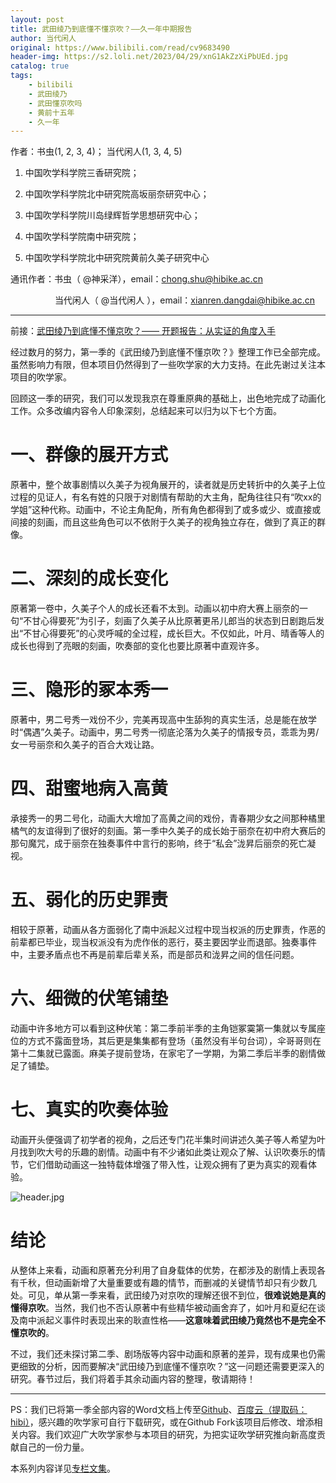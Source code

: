 ```yaml
---
layout: post
title: 武田绫乃到底懂不懂京吹？——久一年中期报告
author: 当代闲人
original: https://www.bilibili.com/read/cv9683490
header-img: https://s2.loli.net/2023/04/29/xnG1AkZzXiPbUEd.jpg
catalog: true
tags:
    - bilibili
    - 武田绫乃
    - 武田懂京吹吗
    - 黄前十五年
    - 久一年
---
```


作者：书虫(1, 2, 3, 4)； 当代闲人(1, 3, 4, 5) 

1. 中国吹学科学院三香研究院； 

2. 中国吹学科学院北中研究院高坂丽奈研究中心；

3. 中国吹学科学院川岛绿辉哲学思想研究中心；

4. 中国吹学科学院南中研究院；

5. 中国吹学科学院北中研究院黄前久美子研究中心 

通讯作者：书虫（ @神采洋），email：chong.shu@hibike.ac.cn                   

                  当代闲人（ @当代闲人 ），email：xianren.dangdai@hibike.ac.cn

* * *

前接：[武田绫乃到底懂不懂京吹？—— 开题报告：从实证的角度入手](/2020/11/17/congshizhengdejiaodurushou/)

经过数月的努力，第一季的《武田绫乃到底懂不懂京吹？》整理工作已全部完成。虽然影响力有限，但本项目仍然得到了一些吹学家的大力支持。在此先谢过关注本项目的吹学家。

回顾这一季的研究，我们可以发现我京在尊重原典的基础上，出色地完成了动画化工作。众多改编内容令人印象深刻，总结起来可以归为以下七个方面。

# 一、群像的展开方式

原著中，整个故事剧情以久美子为视角展开的，读者就是历史转折中的久美子上位过程的见证人，有名有姓的只限于对剧情有帮助的大主角，配角往往只有“吹xx的学姐”这种代称。动画中，不论主角配角，所有角色都得到了或多或少、或直接或间接的刻画，而且这些角色可以不依附于久美子的视角独立存在，做到了真正的群像。

# 二、深刻的成长变化

原著第一卷中，久美子个人的成长还看不太到。动画以初中府大赛上丽奈的一句“不甘心得要死”为引子，刻画了久美子从比原著更吊儿郎当的状态到日剧跑后发出“不甘心得要死”的心灵呼喊的全过程，成长巨大。不仅如此，叶月、晴香等人的成长也得到了亮眼的刻画，吹奏部的变化也要比原著中直观许多。

# 三、隐形的冢本秀一

原著中，男二号秀一戏份不少，完美再现高中生舔狗的真实生活，总是能在放学时“偶遇”久美子。动画中，男二号秀一彻底沦落为久美子的情报专员，乖乖为男/女一号丽奈和久美子的百合大戏让路。

# 四、甜蜜地病入高黄

承接秀一的男二号化，动画大大增加了高黄之间的戏份，青春期少女之间那种橘里橘气的友谊得到了很好的刻画。第一季中久美子的成长始于丽奈在初中府大赛后的那句魔咒，成于丽奈在独奏事件中言行的影响，终于“私会”泷昇后丽奈的死亡凝视。

# 五、弱化的历史罪责

相较于原著，动画从各方面弱化了南中派起义过程中现当权派的历史罪责，作恶的前辈都已毕业，现当权派没有为虎作伥的恶行，葵主要因学业而退部。独奏事件中，主要矛盾点也不再是前辈后辈关系，而是部员和泷昇之间的信任问题。

# 六、细微的伏笔铺垫

动画中许多地方可以看到这种伏笔：第二季前半季的主角铠冢霙第一集就以专属座位的方式不露面登场，其后更是集集都有登场（虽然没有半句台词），伞哥哥则在第十二集就已露面。麻美子提前登场，在家宅了一学期，为第二季后半季的剧情做足了铺垫。

# 七、真实的吹奏体验

动画开头便强调了初学者的视角，之后还专门花半集时间讲述久美子等人希望为叶月找到吹大号的乐趣的剧情。动画中有不少诸如此类让观众了解、认识吹奏乐的情节，它们借助动画这一独特载体增强了带入性，让观众拥有了更为真实的观看体验。

![header.jpg](https://s2.loli.net/2023/04/29/xnG1AkZzXiPbUEd.jpg)

# 结论

从整体上来看，动画和原著充分利用了自身载体的优势，在都涉及的剧情上表现各有千秋，但动画新增了大量重要或有趣的情节，而删减的关键情节却只有少数几处。可见，单从第一季来看，武田绫乃对京吹的理解还很不到位，**很难说她是真的懂得京吹**。当然，我们也不否认原著中有些精华被动画舍弃了，如叶月和夏纪在谈及南中派起义事件时表现出来的耿直性格——**这意味着武田绫乃竟然也不是完全不懂京吹的**。

不过，我们还未探讨第二季、剧场版等内容中动画和原著的差异，现有成果也仍需更细致的分析，因而要解决“武田绫乃到底懂不懂京吹？”这一问题还需要更深入的研究。春节过后，我们将着手其余动画内容的整理，敬请期待！

* * *

PS：我们已将第一季全部内容的Word文档上传至[Github](https://github.com/Shelling0/EmpiricalHibikeology)、[百度云（提取码：hibi）](https://pan.baidu.com/s/1nxZSlQpxcNpVkc0LPIE5zw)，感兴趣的吹学家可自行下载研究，或在Github Fork该项目后修改、增添相关内容。我们欢迎广大吹学家参与本项目的研究，为把实证吹学研究推向新高度贡献自己的一份力量。

本系列内容详见[专栏文集](https://www.bilibili.com/read/readlist/rl350840?spm_id_from=333.999.0.0)。
